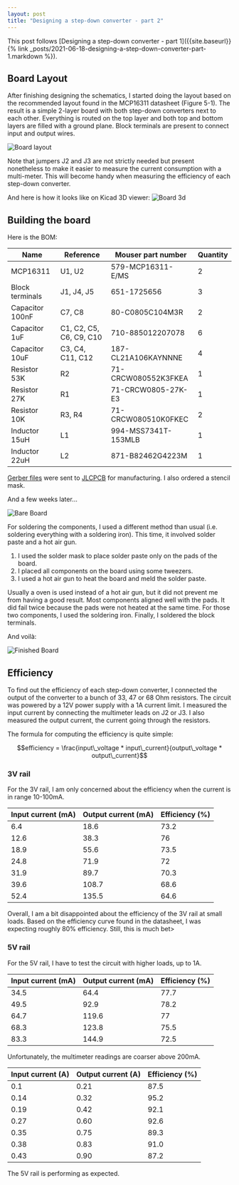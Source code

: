 ```yaml
---
layout: post
title: "Designing a step-down converter - part 2"
---
```


This post follows [Designing a step-down converter - part 1]({{site.baseurl}}{% link _posts/2021-06-18-designing-a-step-down-converter-part-1.markdown %}).

## Board Layout

After finishing designing the schematics, I started doing the layout based on the recommended layout found in the MCP16311 datasheet (Figure 5-1). 
The result is a simple 2-layer board with both step-down converters next to each other. Everything is routed on the top layer and both top and bottom layers are filled with a ground plane.
Block terminals are present to connect input and output wires.

![Board layout](/assets/2021-06-25-power-supply/board_layout.png)

Note that jumpers J2 and J3 are not strictly needed but present nonetheless to make it easier to measure the current consumption with a multi-meter. This will become handy when measuring the efficiency of each step-down converter.


And here is how it looks like on Kicad 3D viewer:
![Board 3d](/assets/2021-06-25-power-supply/board_3d.png)

## Building the board

Here is the BOM:

| Name            | Reference               |  Mouser part number | Quantity |
| --------------- | ----------------------- | ------------------- | -------- |
| MCP16311        |                  U1, U2 |   579-MCP16311-E/MS |        2 |
| Block terminals |              J1, J4, J5 |         651-1725656 |        3 |
| Capacitor 100nF |                  C7, C8 |     80-C0805C104M3R |        2 |
| Capacitor 1uF   | C1, C2, C5, C6, C9, C10 |    710-885012207078 |        6 |        
| Capacitor 10uF  |        C3, C4, C11, C12 | 187-CL21A106KAYNNNE |        4 |
| Resistor 53K    |                      R2 | 71-CRCW080552K3FKEA |        1 | 
| Resistor 27K    |                      R1 |  71-CRCW0805-27K-E3 |        1 |
| Resistor 10K    |                  R3, R4 | 71-CRCW080510K0FKEC |        2 |
| Inductor 15uH   |                      L1 | 994-MSS7341T-153MLB |        1 |
| Inductor 22uH   |                      L2 |    871-B82462G4223M |        1 |



[Gerber files](/assets/2021-06-25-power-supply/gerber_files.zip) were sent to [JLCPCB](https://jlcpcb.com) for manufacturing. I also ordered a stencil mask.


And a few weeks later...

![Bare Board](/assets/2021-06-25-power-supply/bare_board.png)


For soldering the components, I used a different method than usual (i.e. soldering everything with a soldering iron). This time, it involved solder paste and a hot air gun.

  1. I used the solder mask to place solder paste only on the pads of the board. 
  2. I placed all components on the board using some tweezers.
  3. I used a hot air gun to heat the board and meld the solder paste.

Usually a oven is used instead of a hot air gun, but it did not prevent me from having a good result. Most components aligned well with the pads. It did fail twice because the pads were not heated at the same time. For those two components, I used the soldering iron. Finally, I soldered the block terminals.


And voilà:

![Finished Board](/assets/2021-06-25-power-supply/finished_board.png)

## Efficiency

To find out the efficiency of each step-down converter, I connected the output of the converter to a bunch of 33, 47 or 68 Ohm resistors.
The circuit was powered by a 12V power supply with a 1A current limit. I measured the input current by connecting the multimeter leads on J2 or J3. I also measured the output current, the current going through the resistors.

The formula for computing the efficiency is quite simple:

$$efficiency = \frac{input\_voltage * input\_current}{output\_voltage * output\_current}$$


### 3V rail

For the 3V rail, I am only concerned about the efficiency when the current is in range 10-100mA.


| Input current (mA) | Output current (mA) | Efficiency (%) |
| ------------------ | ------------------- | -------------- |
|                6.4 |                18.6 |           73.2 |
|               12.6 |                38.3 |           76   |
|               18.9 |                55.6 |           73.5 |
|               24.8 |                71.9 |           72   |
|               31.9 |                89.7 |           70.3 |
|               39.6 |               108.7 |           68.6 |
|               52.4 |               135.5 |           64.6 |

Overall, I am a bit disappointed about the efficiency of the 3V rail at small loads. Based on the efficiency curve found in the datasheet, I was expecting roughly 80% efficiency. Still, this is much bet>

### 5V rail

For the 5V rail, I have to test the circuit with higher loads, up to 1A.


| Input current (mA) | Output current (mA) | Efficiency (%) |
| ------------------ | ------------------- | -------------- |
|               34.5 |                64.4 |           77.7 |
|               49.5 |                92.9 |           78.2 |
|               64.7 |               119.6 |            77  |
|               68.3 |               123.8 |           75.5 |
|               83.3 |               144.9 |           72.5 |


Unfortunately, the multimeter readings are coarser above 200mA.

| Input current (A) | Output current (A) | Efficiency (%) |
| ----------------- | ------------------ | -------------- |
|               0.1 |               0.21 |           87.5 |
|              0.14 |               0.32 |           95.2 |
|              0.19 |               0.42 |           92.1 |
|              0.27 |               0.60 |           92.6 |
|              0.35 |               0.75 |           89.3 |
|              0.38 |               0.83 |           91.0 |
|              0.43 |               0.90 |           87.2 |


The 5V rail is performing as expected.


